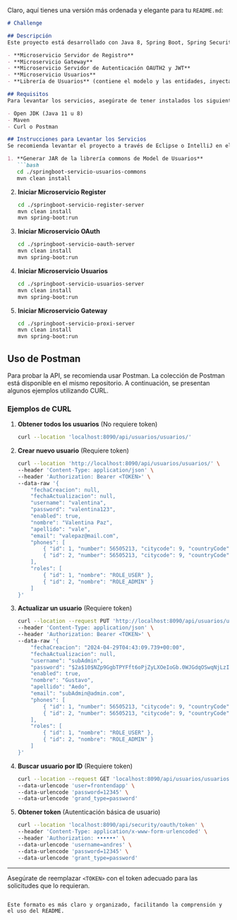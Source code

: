 Claro, aquí tienes una versión más ordenada y elegante para tu `README.md`:

```markdown
# Challenge

## Descripción
Este proyecto está desarrollado con Java 8, Spring Boot, Spring Security, REST y OAuth2, utilizando una arquitectura de microservicios que consta de los siguientes componentes:

- **Microservicio Servidor de Registro**
- **Microservicio Gateway**
- **Microservicio Servidor de Autenticación OAUTH2 y JWT**
- **Microservicio Usuarios**
- **Librería de Usuarios** (contiene el modelo y las entidades, inyectada en `springboot-servicio-usuarios-server` y descargada como dependencia a través de Maven)

## Requisitos
Para levantar los servicios, asegúrate de tener instalados los siguientes:

- Open JDK (Java 11 u 8)
- Maven
- Curl o Postman

## Instrucciones para Levantar los Servicios
Se recomienda levantar el proyecto a través de Eclipse o IntelliJ en el siguiente orden:

1. **Generar JAR de la librería commons de Model de Usuarios**
   ```bash
   cd ./springboot-servicio-usuarios-commons
   mvn clean install
   ```

2. **Iniciar Microservicio Register**
   ```bash
   cd ./springboot-servicio-register-server
   mvn clean install
   mvn spring-boot:run
   ```

3. **Iniciar Microservicio OAuth**
   ```bash
   cd ./springboot-servicio-oauth-server
   mvn clean install
   mvn spring-boot:run
   ```

4. **Iniciar Microservicio Usuarios**
   ```bash
   cd ./springboot-servicio-usuarios-server
   mvn clean install
   mvn spring-boot:run
   ```

5. **Iniciar Microservicio Gateway**
   ```bash
   cd ./springboot-servicio-proxi-server
   mvn clean install
   mvn spring-boot:run
   ```

## Uso de Postman
Para probar la API, se recomienda usar Postman. La colección de Postman está disponible en el mismo repositorio. A continuación, se presentan algunos ejemplos utilizando CURL.

### Ejemplos de CURL

1. **Obtener todos los usuarios** (No requiere token)
   ```bash
   curl --location 'localhost:8090/api/usuarios/usuarios/'
   ```

2. **Crear nuevo usuario** (Requiere token)
   ```bash
   curl --location 'http://localhost:8090/api/usuarios/usuarios/' \
   --header 'Content-Type: application/json' \
   --header 'Authorization: Bearer <TOKEN>' \
   --data-raw '{
       "fechaCreacion": null,
       "fechaActualizacion": null,
       "username": "valentina",
       "password": "valentina123",
       "enabled": true,
       "nombre": "Valentina Paz",
       "apellido": "vale",
       "email": "valepaz@mail.com",
       "phones": [
           { "id": 1, "number": 56505213, "citycode": 9, "countryCode": 56 },
           { "id": 2, "number": 56505213, "citycode": 9, "countryCode": 56 }
       ],
       "roles": [
           { "id": 1, "nombre": "ROLE_USER" },
           { "id": 2, "nombre": "ROLE_ADMIN" }
       ]
   }'
   ```

3. **Actualizar un usuario** (Requiere token)
   ```bash
   curl --location --request PUT 'http://localhost:8090/api/usuarios/usuarios/1' \
   --header 'Content-Type: application/json' \
   --header 'Authorization: Bearer <TOKEN>' \
   --data-raw '{
       "fechaCreacion": "2024-04-29T04:43:09.739+00:00",
       "fechaActualizacion": null,
       "username": "subAdmin",
       "password": "$2a$10$NZp9GgbTPYFft6oPjZyLXOeIoGb.0WJGdqOSwqNjLzI2pfLXMJYsm",
       "enabled": true,
       "nombre": "Gustavo",
       "apellido": "Aedo",
       "email": "subAdmin@admin.com",
       "phones": [
           { "id": 1, "number": 56505213, "citycode": 9, "countryCode": 56 },
           { "id": 2, "number": 56505213, "citycode": 9, "countryCode": 56 }
       ],
       "roles": [
           { "id": 1, "nombre": "ROLE_USER" },
           { "id": 2, "nombre": "ROLE_ADMIN" }
       ]
   }'
   ```

4. **Buscar usuario por ID** (Requiere token)
   ```bash
   curl --location --request GET 'localhost:8090/api/usuarios/usuarios/1' \
   --data-urlencode 'user=frontendapp' \
   --data-urlencode 'password=12345' \
   --data-urlencode 'grand_type=password'
   ```

5. **Obtener token** (Autenticación básica de usuario)
   ```bash
   curl --location 'localhost:8090/api/security/oauth/token' \
   --header 'Content-Type: application/x-www-form-urlencoded' \
   --header 'Authorization: ••••••' \
   --data-urlencode 'username=andres' \
   --data-urlencode 'password=12345' \
   --data-urlencode 'grant_type=password'
   ```

---

Asegúrate de reemplazar `<TOKEN>` con el token adecuado para las solicitudes que lo requieran.
```

Este formato es más claro y organizado, facilitando la comprensión y el uso del README.
